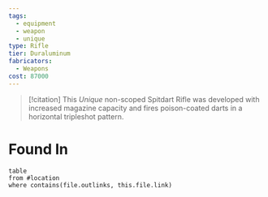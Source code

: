 ```yaml
---
tags:
  - equipment
  - weapon
  - unique
type: Rifle
tier: Duraluminum
fabricators:
  - Weapons
cost: 87000
---
```

> [!citation]
> This *Unique* non-scoped Spitdart Rifle was developed with increased magazine capacity and fires poison-coated darts in a horizontal tripleshot pattern.

# Found In
```dataview
table
from #location 
where contains(file.outlinks, this.file.link)
```
